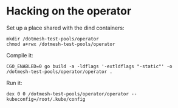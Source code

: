 # Hacking on the operator

Set up a place shared with the dind containers:

```
mkdir /dotmesh-test-pools/operator
chmod a+rwx /dotmesh-test-pools/operator
```

Compile it:

```
CGO_ENABLED=0 go build -a -ldflags '-extldflags "-static"' -o /dotmesh-test-pools/operator/operator .
```

Run it:

```
dex 0 0 /dotmesh-test-pools/operator/operator --kubeconfig=/root/.kube/config
```
